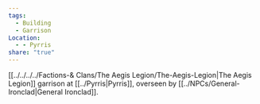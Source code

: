 ```yaml
---
tags:
  - Building
  - Garrison
Location:
  - - Pyrris
share: "true"
---
```


[[../../../../Factions-& Clans/The Aegis Legion/The-Aegis-Legion|The Aegis Legion]] garrison at [[../Pyrris|Pyrris]], overseen by [[../NPCs/General-Ironclad|General Ironclad]].